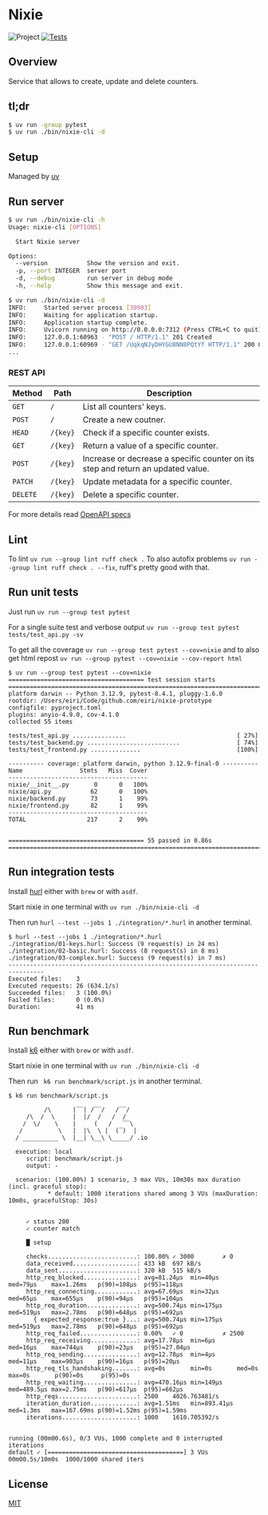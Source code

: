 # Nixie

![Project](https://img.shields.io/badge/Project-0.3.0-orange)
[![Tests](https://github.com/eiri/nixie-prototype/actions/workflows/test.yml/badge.svg)](https://github.com/eiri/nixie-prototype/actions/workflows/test.yml)

## Overview

Service that allows to create, update and delete counters.

## tl;dr

```bash
$ uv run -group pytest
$ uv run ./bin/nixie-cli -d
```

## Setup

Managed by [uv](https://docs.astral.sh/uv/)

## Run server
```bash
$ uv run ./bin/nixie-cli -h
Usage: nixie-cli [OPTIONS]

  Start Nixie server

Options:
  --version           Show the version and exit.
  -p, --port INTEGER  server port
  -d, --debug         run server in debug mode
  -h, --help          Show this message and exit.

$ uv run ./bin/nixie-cli -d
INFO:     Started server process [30903]
INFO:     Waiting for application startup.
INFO:     Application startup complete.
INFO:     Uvicorn running on http://0.0.0.0:7312 (Press CTRL+C to quit)
INFO:     127.0.0.1:60963 - "POST / HTTP/1.1" 201 Created
INFO:     127.0.0.1:60969 - "GET /UqkqNJyDHYGU8NN8PQtYf HTTP/1.1" 200 OK
...
```

### REST API

| Method   | Path     | Description
| -------- | -------- | -----------------------
| `GET`    | `/`      | List all counters' keys.
| `POST`   | `/`      | Create a new coutner.
| `HEAD`   | `/{key}` | Check if a specific counter exists.
| `GET`    | `/{key}` | Return a value of a specific counter.
| `POST`   | `/{key}` | Increase or decrease a specific counter on its step and return an updated value.
| `PATCH`  | `/{key}` | Update metadata for a specific counter.
| `DELETE` | `/{key}` | Delete a specific counter.

For more details read [OpenAPI specs](https://github.com/eiri/nixie-prototype/blob/main/openapi.yaml "OpenAPI specs")

## Lint

To lint `uv run --group lint ruff check .` To also autofix problems `uv run --group lint ruff check . --fix`, ruff's pretty good with that.

## Run unit tests

Just run `uv run --group test pytest`

For a single suite test  and verbose output `uv run --group test pytest tests/test_api.py -sv`

To get all the coverage `uv run --group test pytest --cov=nixie` and to also get html repost `uv run --group pytest --cov=nixie --cov-report html`

```
$ uv run --group test pytest --cov=nixie
====================================== test session starts ==========================================================================
platform darwin -- Python 3.12.9, pytest-8.4.1, pluggy-1.6.0
rootdir: /Users/eiri/Code/github.com/eiri/nixie-prototype
configfile: pyproject.toml
plugins: anyio-4.9.0, cov-4.1.0
collected 55 items

tests/test_api.py ...............                               [ 27%]
tests/test_backend.py ..........................                [ 74%]
tests/test_frontend.py ..............                           [100%]

---------- coverage: platform darwin, python 3.12.9-final-0 ----------
Name                Stmts   Miss  Cover
---------------------------------------
nixie/__init__.py       0      0   100%
nixie/api.py           62      0   100%
nixie/backend.py       73      1    99%
nixie/frontend.py      82      1    99%
---------------------------------------
TOTAL                 217      2    99%


====================================== 55 passed in 0.86s ==========================================================================
```

## Run integration tests

Install [hurl](https://hurl.dev) either with `brew` or with `asdf`.

Start nixie in one terminal with `uv run ./bin/nixie-cli -d`

Then run `hurl --test --jobs 1 ./integration/*.hurl` in another terminal.

```
$ hurl --test --jobs 1 ./integration/*.hurl
./integration/01-keys.hurl: Success (9 request(s) in 24 ms)
./integration/02-basic.hurl: Success (8 request(s) in 8 ms)
./integration/03-complex.hurl: Success (9 request(s) in 7 ms)
--------------------------------------------------------------------------------
Executed files:    3
Executed requests: 26 (634.1/s)
Succeeded files:   3 (100.0%)
Failed files:      0 (0.0%)
Duration:          41 ms
```

## Run benchmark

Install [k6](https://k6.io) either with `brew` or with `asdf`.

Start nixie in one terminal with `uv run ./bin/nixie-cli -d`

Then run ` k6 run benchmark/script.js` in another terminal.

```
$ k6 run benchmark/script.js

          /\      |‾‾| /‾‾/   /‾‾/
     /\  /  \     |  |/  /   /  /
    /  \/    \    |     (   /   ‾‾\
   /          \   |  |\  \ |  (‾)  |
  / __________ \  |__| \__\ \_____/ .io

  execution: local
     script: benchmark/script.js
     output: -

  scenarios: (100.00%) 1 scenario, 3 max VUs, 10m30s max duration (incl. graceful stop):
           * default: 1000 iterations shared among 3 VUs (maxDuration: 10m0s, gracefulStop: 30s)


     ✓ status 200
     ✓ counter match

     █ setup

     checks.........................: 100.00% ✓ 3000        ✗ 0
     data_received..................: 433 kB  697 kB/s
     data_sent......................: 320 kB  515 kB/s
     http_req_blocked...............: avg=81.24µs  min=40µs     med=79µs    max=1.26ms   p(90)=108µs  p(95)=118µs
     http_req_connecting............: avg=67.69µs  min=32µs     med=65µs    max=655µs    p(90)=94µs   p(95)=104µs
     http_req_duration..............: avg=500.74µs min=175µs    med=519µs   max=2.78ms   p(90)=648µs  p(95)=692µs
       { expected_response:true }...: avg=500.74µs min=175µs    med=519µs   max=2.78ms   p(90)=648µs  p(95)=692µs
     http_req_failed................: 0.00%   ✓ 0           ✗ 2500
     http_req_receiving.............: avg=17.78µs  min=6µs      med=16µs    max=744µs    p(90)=23µs   p(95)=27.04µs
     http_req_sending...............: avg=12.78µs  min=4µs      med=11µs    max=903µs    p(90)=16µs   p(95)=20µs
     http_req_tls_handshaking.......: avg=0s       min=0s       med=0s      max=0s       p(90)=0s     p(95)=0s
     http_req_waiting...............: avg=470.16µs min=149µs    med=489.5µs max=2.75ms   p(90)=617µs  p(95)=662µs
     http_reqs......................: 2500    4026.763481/s
     iteration_duration.............: avg=1.51ms   min=893.41µs med=1.3ms   max=167.69ms p(90)=1.52ms p(95)=1.59ms
     iterations.....................: 1000    1610.705392/s


running (00m00.6s), 0/3 VUs, 1000 complete and 0 interrupted iterations
default ✓ [======================================] 3 VUs  00m00.5s/10m0s  1000/1000 shared iters
```

## License

[MIT](https://github.com/eiri/nixie-prototype/blob/main/LICENSE "MIT License")
